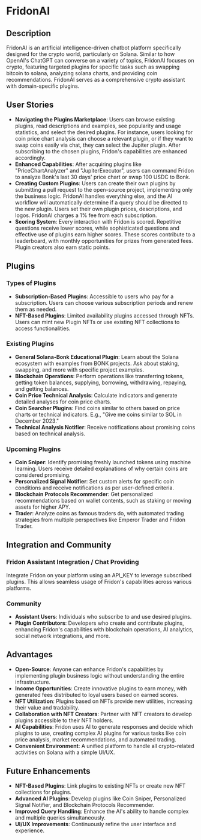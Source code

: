 # FridonAI

## Description

FridonAI is an artificial intelligence-driven chatbot platform specifically designed for the crypto world, particularly on Solana. Similar to how OpenAI's ChatGPT can converse on a variety of topics, FridonAI focuses on crypto, featuring targeted plugins for specific tasks such as swapping bitcoin to solana, analyzing solana charts, and providing coin recommendations. FridonAI serves as a comprehensive crypto assistant with domain-specific plugins.

## User Stories

- **Navigating the Plugins Marketplace**: Users can browse existing plugins, read descriptions and examples, see popularity and usage statistics, and select the desired plugins. For instance, users looking for coin price chart analysis can choose a relevant plugin, or if they want to swap coins easily via chat, they can select the Jupiter plugin. After subscribing to the chosen plugins, Fridon's capabilities are enhanced accordingly.
- **Enhanced Capabilities**: After acquiring plugins like "PriceChartAnalyzer" and "JupiterExecutor", users can command Fridon to analyze Bonk's last 30 days' price chart or swap 100 USDC to Bonk.
- **Creating Custom Plugins**: Users can create their own plugins by submitting a pull request to the open-source project, implementing only the business logic. FridonAI handles everything else, and the AI workflow will automatically determine if a query should be directed to the new plugin. Users set their own plugin prices, descriptions, and logos. FridonAI charges a 1% fee from each subscription.
- **Scoring System**: Every interaction with Fridon is scored. Repetitive questions receive lower scores, while sophisticated questions and effective use of plugins earn higher scores. These scores contribute to a leaderboard, with monthly opportunities for prizes from generated fees. Plugin creators also earn static points.

## Plugins

### Types of Plugins

- **Subscription-Based Plugins**: Accessible to users who pay for a subscription. Users can choose various subscription periods and renew them as needed.
- **NFT-Based Plugins**: Limited availability plugins accessed through NFTs. Users can mint new Plugin NFTs or use existing NFT collections to access functionalities.

### Existing Plugins

- **General Solana-Bonk Educational Plugin**: Learn about the Solana ecosystem with examples from BONK projects. Ask about staking, swapping, and more with specific project examples.
- **Blockchain Operations**: Perform operations like transferring tokens, getting token balances, supplying, borrowing, withdrawing, repaying, and getting balances.
- **Coin Price Technical Analysis**: Calculate indicators and generate detailed analyses for coin price charts.
- **Coin Searcher Plugins**: Find coins similar to others based on price charts or technical indicators. E.g., "Give me coins similar to SOL in December 2023."
- **Technical Analysis Notifier**: Receive notifications about promising coins based on technical analysis.

### Upcoming Plugins

- **Coin Sniper**: Identify promising freshly launched tokens using machine learning. Users receive detailed explanations of why certain coins are considered promising.
- **Personalized Signal Notifier**: Set custom alerts for specific coin conditions and receive notifications as per user-defined criteria.
- **Blockchain Protocols Recommender**: Get personalized recommendations based on wallet contents, such as staking or moving assets for higher APY.
- **Trader**: Analyze coins as famous traders do, with automated trading strategies from multiple perspectives like Emperor Trader and Fridon Trader.

## Integration and Community

### Fridon Assistant Integration / Chat Providing

Integrate Fridon on your platform using an API_KEY to leverage subscribed plugins. This allows seamless usage of Fridon's capabilities across various platforms.

### Community

- **Assistant Users**: Individuals who subscribe to and use desired plugins.
- **Plugin Contributors**: Developers who create and contribute plugins, enhancing Fridon's capabilities with blockchain operations, AI analytics, social network integrations, and more.

## Advantages

- **Open-Source**: Anyone can enhance Fridon's capabilities by implementing plugin business logic without understanding the entire infrastructure.
- **Income Opportunities**: Create innovative plugins to earn money, with generated fees distributed to loyal users based on earned scores.
- **NFT Utilization**: Plugins based on NFTs provide new utilities, increasing their value and tradability.
- **Collaboration with NFT Creators**: Partner with NFT creators to develop plugins accessible to their NFT holders.
- **AI Capabilities**: Fridon uses AI to generate responses and decide which plugins to use, creating complex AI plugins for various tasks like coin price analysis, market recommendations, and automated trading.
- **Convenient Environment**: A unified platform to handle all crypto-related activities on Solana with a simple UI/UX.

## Future Enhancements

- **NFT-Based Plugins**: Link plugins to existing NFTs or create new NFT collections for plugins.
- **Advanced AI Plugins**: Develop plugins like Coin Sniper, Personalized Signal Notifier, and Blockchain Protocols Recommender.
- **Improved Query Handling**: Enhance the AI's ability to handle complex and multiple queries simultaneously.
- **UI/UX Improvements**: Continuously refine the user interface and experience.

